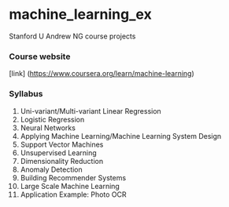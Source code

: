 # machine_learning_ex
Stanford U Andrew NG course projects 
### Course website 
[link] (https://www.coursera.org/learn/machine-learning)
### Syllabus 
1. Uni-variant/Multi-variant Linear Regression
2. Logistic Regression
3. Neural Networks
4. Applying Machine Learning/Machine Learning System Design
5. Support Vector Machines
6. Unsupervised Learning
7. Dimensionality Reduction
8. Anomaly Detection
9. Building Recommender Systems
10. Large Scale Machine Learning
11. Application Example: Photo OCR
